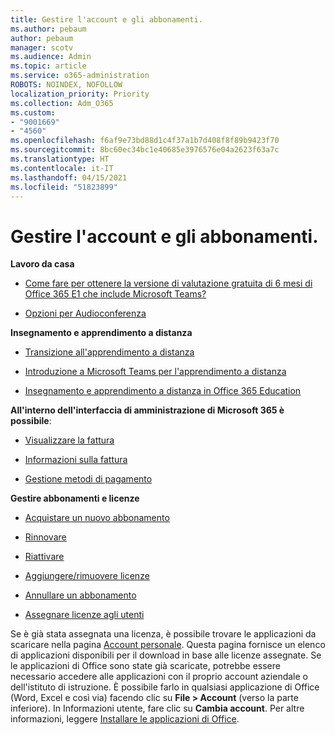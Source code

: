 ```yaml
---
title: Gestire l'account e gli abbonamenti.
ms.author: pebaum
author: pebaum
manager: scotv
ms.audience: Admin
ms.topic: article
ms.service: o365-administration
ROBOTS: NOINDEX, NOFOLLOW
localization_priority: Priority
ms.collection: Adm_O365
ms.custom:
- "9001669"
- "4560"
ms.openlocfilehash: f6af9e73bd88d1c4f37a1b7d408f8f89b9423f70
ms.sourcegitcommit: 8bc60ec34bc1e40685e3976576e04a2623f63a7c
ms.translationtype: HT
ms.contentlocale: it-IT
ms.lasthandoff: 04/15/2021
ms.locfileid: "51823899"
---
```

# <a name="manage-your-account-and-subscriptions"></a>Gestire l'account e gli abbonamenti.

**Lavoro da casa**
- [Come fare per ottenere la versione di valutazione gratuita di 6 mesi di Office 365 E1 che include Microsoft Teams?](https://docs.microsoft.com/MicrosoftTeams/e1-trial-license)

- [Opzioni per Audioconferenza](https://docs.microsoft.com/alchemyinsights/options-for-audio-conferencing)

**Insegnamento e apprendimento a distanza**

- [Transizione all'apprendimento a distanza](https://www.microsoft.com/education/remote-learning)

- [Introduzione a Microsoft Teams per l'apprendimento a distanza](https://docs.microsoft.com/MicrosoftTeams/remote-learning-edu)

- [Insegnamento e apprendimento a distanza in Office 365 Education](https://docs.microsoft.com/MicrosoftTeams/remote-learning-edu)

**All'interno dell'interfaccia di amministrazione di Microsoft 365 è possibile**: 

- [Visualizzare la fattura](https://docs.microsoft.com/microsoft-365/commerce/billing-and-payments/view-your-bill-or-invoice) 

- [Informazioni sulla fattura](https://docs.microsoft.com/microsoft-365/commerce/billing-and-payments/understand-your-invoice)

- [Gestione metodi di pagamento](https://docs.microsoft.com/microsoft-365/commerce/billing-and-payments/manage-payment-methods)

**Gestire abbonamenti e licenze** 

- [Acquistare un nuovo abbonamento](https://docs.microsoft.com/microsoft-365/commerce/subscriptions/upgrade-to-different-plan)

- [Rinnovare](https://docs.microsoft.com/microsoft-365/commerce/subscriptions/renew-your-subscription) 

- [Riattivare](https://docs.microsoft.com/microsoft-365/commerce/subscriptions/reactivate-your-subscription)

- [Aggiungere/rimuovere licenze](https://docs.microsoft.com/microsoft-365/commerce/licenses/buy-licenses)

- [Annullare un abbonamento](https://docs.microsoft.com/microsoft-365/commerce/subscriptions/cancel-your-subscription)

- [Assegnare licenze agli utenti](https://docs.microsoft.com/microsoft-365/admin/manage/assign-licenses-to-users)

Se è già stata assegnata una licenza, è possibile trovare le applicazioni da scaricare nella pagina [Account personale](https://portal.office.com/account/#installs). Questa pagina fornisce un elenco di applicazioni disponibili per il download in base alle licenze assegnate. Se le applicazioni di Office sono state già scaricate, potrebbe essere necessario accedere alle applicazioni con il proprio account aziendale o dell'istituto di istruzione. È possibile farlo in qualsiasi applicazione di Office (Word, Excel e così via) facendo clic su **File > Account** (verso la parte inferiore). In Informazioni utente, fare clic su **Cambia account**. Per altre informazioni, leggere [Installare le applicazioni di Office](https://docs.microsoft.com/microsoft-365/admin/setup/install-applications). 
